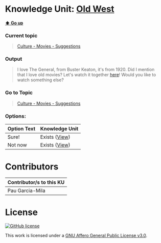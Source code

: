 # Knowledge Unit: [Old West](../../knowledge_units/culture-movies-suggestions/old-west.md)

#### [:arrow_up: Go up](../../topics/culture-movies-suggestions.md)
### Current topic
> [Culture - Movies - Suggestions](../../topics/culture-movies-suggestions.md)
### Output
> I love The General, from Buster Keaton, it&#039;s from 1920. Did I mention that I love old movies? Let&#039;s watch it together [here](https://www.youtube.com/embed/lbzorV_jEW8)! Would you like to watch something else?
### Go to Topic
> [Culture - Movies - Suggestions](../../topics/culture-movies-suggestions.md)

### Options: 

| Option Text | Knowledge Unit |
| - | - |  
| Sure!  |  Exists ([View](../../knowledge_units/culture-movies-suggestions/sure.md))  |  
| Not now  |  Exists ([View](../../knowledge_units/culture-movies-suggestions/not-now.md))  | 

# Contributors

| Contributor/s to this KU |
| - | 
| Pau Garcia-Mila |

# License
[![GitHub license](https://img.shields.io/github/license/inbrainz/cerebro)](https://github.com/inbrainz/cerebro/blob/master/LICENSE)

This work is licensed under a [GNU Affero General Public License v3.0](https://www.gnu.org/licenses/agpl-3.0.txt).